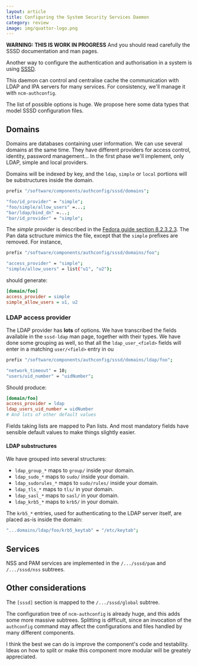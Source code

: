 ```yaml
---
layout: article
title: Configuring the System Security Services Daemon
category: review
image: img/quattor-logo.png
---
```


**WARNING: THIS IS WORK IN PROGRESS**  And you should read carefully
the SSSD documentation and man pages.

Another way to configure the authentication and authorisation in a
system is using
[SSSD](https://docs.fedoraproject.org/en-US/Fedora/16/html/System_Administrators_Guide/chap-SSSD_User_Guide-Introduction.html).

This daemon can control and centralise cache the communication with
LDAP and IPA servers for many services.  For consistency, we'll manage
it with `ncm-authconfig`.

The list of possible options is huge.  We propose here some data types
that model SSSD configuration files.

## Domains

Domains are databases containing user information.  We can use several
domains at the same time.  They have different providers for access
control, identity, password management...  In the first phase we'll
implement, only LDAP, simple and local providers.

Domains will be indexed by key, and the `ldap`, `simple` or `local`
portions will be substructures inside the domain.

```bash
prefix "/software/components/authconfig/sssd/domains";

"foo/id_provider" = "simple";
"foo/simple/allow_users" =...;
"bar/ldap/bind_dn" =...;
"bar/id_provider" = "simple";
```

The _simple_ provider is described in the
[Fedora guide section 8.2.3.2.3](https://docs.fedoraproject.org/en-US/Fedora/16/html/System_Administrators_Guide/chap-SSSD_User_Guide-Setting_Up_SSSD.html).
The Pan data sctructure mimics the file, except that the `simple`
prefixes are removed.  For instance,

```bash
prefix "/software/components/authconfig/sssd/domains/foo";

"access_provider" = "simple";
"simple/allow_users" = list("u1", "u2");
```

should generate:

```ini
[domain/foo]
access_provider = simple
simple_allow_users = u1, u2
```

### LDAP access provider

The LDAP provider has **lots** of options.  We have transcribed the
fields available in the `sssd-ldap` man page, together with their
types.  We have done some grouping as well, so that all the
`ldap_user_<field>` fields will enter in a matching `user/<field>`
entry in ou

```bash
prefix "/software/components/authconfig/sssd/domains/ldap/foo";

"network_timeout" = 10;
"users/uid_number" = "uidNumber";
```

Should produce:

```ini
[domain/foo]
access_provider = ldap
ldap_users_uid_number = uidNumber
# And lots of other default values
```

Fields taking lists are mapped to Pan lists.  And most mandatory
fields have sensible default values to make things slightly easier.

#### LDAP substructures

We have grouped into several structures:

* `ldap_group_*` maps to `group/` inside your domain.
* `ldap_sudo_*` maps to `sudo/` inside your domain.
* `ldap_sudorules_*` maps to `sudo/rules/` inside your domain.
* `ldap_tls_*` maps to `tls/` in your domain.
* `ldap_sasl_*` maps to `sasl/` in your domain.
* `ldap_krb5_*` maps to `krb5/` in your domain.

The `krb5_*` entries, used for authenticating to the LDAP
server itself, are placed as-is inside the domain:

```bash
"...domains/ldap/foo/krb5_keytab" = "/etc/keytab";
```

## Services

NSS and PAM services are implemented in the `/.../sssd/pam` and
`/.../sssd/nss` subtrees.


## Other considerations

The `[sssd]` section is mapped to the `/.../sssd/global` subtree.

The configuration tree of `ncm-authconfig` is already huge, and this
adds some more massive subtrees.  Splitting is difficult, since an
invocation of the `authconfig` command may affect the configurations
and files handled by many different components.

I think the best we can do is improve the component's code and
testability.  Ideas on how to split or make this component more
modular will be greately appreciated.
